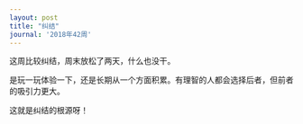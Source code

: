 ```yaml
---
layout: post
title: "纠结"
journal: '2018年42周'
---
```


这周比较纠结，周末放松了两天，什么也没干。

是玩一玩体验一下，还是长期从一个方面积累。有理智的人都会选择后者，但前者的吸引力更大。

这就是纠结的根源呀！
